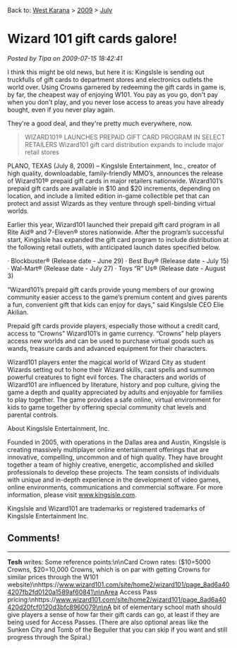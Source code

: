 Back to: [West Karana](/posts/westkarana.md) > [2009](/posts/2009/westkarana.md) > [July](./westkarana.md)
# Wizard 101 gift cards galore!

*Posted by Tipa on 2009-07-15 18:42:41*

I think this might be old news, but here it is: KingsIsle is sending out truckfulls of gift cards to department stores and electronics outlets the world over. Using Crowns garnered by redeeming the gift cards in game is, by far, the cheapest way of enjoying W101. You pay as you go, don't pay when you don't play, and you never lose access to areas you have already bought, even if you never play again.

They're a good deal, and they're pretty much everywhere, now.


> WIZARD101® LAUNCHES PREPAID GIFT CARD PROGRAM IN SELECT RETAILERS
Wizard101 gift card distribution expands to include major retail stores

PLANO, TEXAS (July 8, 2009) – KingsIsle Entertainment, Inc., creator of high quality, downloadable, family-friendly MMO’s, announces the release of Wizard101® prepaid gift cards in major retailers nationwide. Wizard101’s prepaid gift cards are available in $10 and $20 increments, depending on location, and include a limited edition in-game collectible pet that can protect and assist Wizards as they venture through spell-binding virtual worlds.

Earlier this year, Wizard101 launched their prepaid gift card program in all Rite Aid® and 7-Eleven® stores nationwide. After the program’s successful start, KingsIsle has expanded the gift card program to include distribution at the following retail outlets, with anticipated launch dates specified below.

· Blockbuster® (Release date - June 29)
· Best Buy® (Release date - July 15)
· Wal-Mart® (Release date - July 27)
· Toys “R” Us® (Release date - August 3)

“Wizard101’s prepaid gift cards provide young members of our growing community easier access to the game’s premium content and gives parents a fun, convenient gift that kids can enjoy for days,” said KingsIsle CEO Elie Akilian.

Prepaid gift cards provide players, especially those without a credit card, access to “Crowns” Wizard101’s in game currency. “Crowns” help players access new worlds and can be used to purchase virtual goods such as wands, treasure cards and advanced equipment for their characters.

Wizard101 players enter the magical world of Wizard City as student Wizards setting out to hone their Wizard skills, cast spells and summon powerful creatures to fight evil forces. The characters and worlds of Wizard101 are influenced by literature, history and pop culture, giving the game a depth and quality appreciated by adults and enjoyable for families to play together. The game provides a safe online, virtual environment for kids to game together by offering special community chat levels and parental controls.

About KingsIsle Entertainment, Inc.

Founded in 2005, with operations in the Dallas area and Austin, KingsIsle is creating massively multiplayer online entertainment offerings that are innovative, compelling, uncommon and of high quality. They have brought together a team of highly creative, energetic, accomplished and skilled professionals to develop these projects. The team consists of individuals with unique and in-depth experience in the development of video games, online environments, communications and commercial software. For more information, please visit www.kingsisle.com.

KingsIsle and Wizard101 are trademarks or registered trademarks of KingsIsle Entertainment Inc.




## Comments!
---
**Tesh** writes: Some reference points:\n\nCard Crown rates:  ($10=5000 Crowns, $20=10,000 Crowns, which is on par with getting Crowns for similar prices through the W101 website)\nhttps://www.wizard101.com/site/home2/wizard101/page_8ad6a404207fb2fd0120a1589af60841\n\nArea Access Pass pricing:\nhttps://www.wizard101.com/site/home2/wizard101/page_8ad6a40420d20fcf0120d3bfc8960079\n\nA bit of elementary school math should give players a sense of how far their gift cards can go, at least if they are being used for Access Passes.  (There are also optional areas like the Sunken City and Tomb of the Beguiler that you can skip if you want and still progress through the Spiral.)
